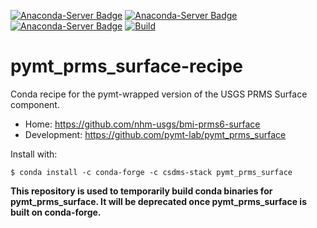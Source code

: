 [![Anaconda-Server Badge](https://anaconda.org/csdms-stack/pymt_prms_surface/badges/version.svg)](https://anaconda.org/csdms-stack/pymt_prms_surface)
[![Anaconda-Server Badge](https://anaconda.org/csdms-stack/pymt_prms_surface/badges/platforms.svg)](https://anaconda.org/csdms-stack/pymt_prms_surface)
[![Anaconda-Server Badge](https://anaconda.org/csdms-stack/pymt_prms_surface/badges/downloads.svg)](https://anaconda.org/csdms-stack/pymt_prms_surface)
[![Build](https://github.com/csdms-stack/pymt_prms_surface-recipe/actions/workflows/build.yml/badge.svg)](https://github.com/csdms-stack/pymt_prms_surface-recipe/actions/workflows/build.yml)

# pymt_prms_surface-recipe

Conda recipe for the pymt-wrapped version of the USGS PRMS Surface component.

* Home: https://github.com/nhm-usgs/bmi-prms6-surface
* Development: https://github.com/pymt-lab/pymt_prms_surface

Install with:

    $ conda install -c conda-forge -c csdms-stack pymt_prms_surface

**This repository is used to temporarily build conda binaries for
pymt_prms_surface. It will be deprecated once pymt_prms_surface is
built on conda-forge.**
